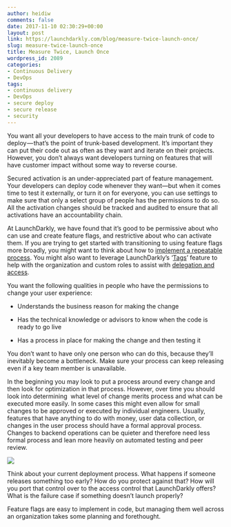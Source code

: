 ```yaml
---
author: heidiw
comments: false
date: 2017-11-10 02:30:29+00:00
layout: post
link: https://launchdarkly.com/blog/measure-twice-launch-once/
slug: measure-twice-launch-once
title: Measure Twice, Launch Once
wordpress_id: 2089
categories:
- Continuous Delivery
- DevOps
tags:
- continuous delivery
- DevOps
- secure deploy
- secure release
- security
---
```


You want all your developers to have access to the main trunk of code to deploy — that’s the point of trunk-based development. It’s important they can put their code out as often as they want and iterate on their projects. However, you don’t always want developers turning on features that will have customer impact without some way to reverse course.

Secured activation is an under-appreciated part of feature management. Your developers can deploy code whenever they want—but when it comes time to test it externally, or turn it on for everyone, you can use settings to make sure that only a select group of people has the permissions to do so. All the activation changes should be tracked and audited to ensure that all activations have an accountability chain.

At LaunchDarkly, we have found that it’s good to be permissive about who can use and create feature flags, and restrictive about who can activate them. If you are trying to get started with transitioning to using feature flags more broadly, you might want to think about how to [implement a repeatable process](https://blog.launchdarkly.com/feature-flag-transition-setup-guide/). You might also want to leverage LaunchDarkly’s ‘[Tags](https://docs.launchdarkly.com/docs/managing-a-feature-flag#flag-settings)’ feature to help with the organization and custom roles to assist with [delegation and access](https://docs.launchdarkly.com/docs/custom-roles).

You want the following qualities in people who have the permissions to change your user experience:



 	
  * Understands the business reason for making the change

 	
  * Has the technical knowledge or advisors to know when the code is ready to go live

 	
  * Has a process in place for making the change and then testing it


You don’t want to have only one person who can do this, because they’ll inevitably become a bottleneck. Make sure your process can keep releasing even if a key team member is unavailable. 

In the beginning you may look to put a process around every change and then look for optimization in that process. However, over time you should look into determining  what level of change merits process and what can be executed more easily. In some cases this might even allow for small changes to be approved or executed by individual engineers. Usually, features that have anything to do with money, user data collection, or changes in the user process should have a formal approval process. Changes to backend operations can be quieter and therefore need less formal process and lean more heavily on automated testing and peer review.

[![](https://blog.launchdarkly.com/wp-content/uploads/2017/11/BIG-RED-BUTTON-225x300.jpg)](https://blog.launchdarkly.com/wp-content/uploads/2017/11/BIG-RED-BUTTON.jpg)

Think about your current deployment process. What happens if someone releases something too early? How do you protect against that? How will you port that control over to the access control that LaunchDarkly offers? What is the failure case if something doesn’t launch properly?

Feature flags are easy to implement in code, but managing them well across an organization takes some planning and forethought.
